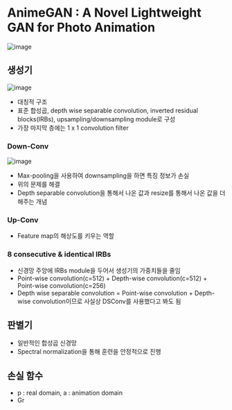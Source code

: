 # AnimeGAN : A Novel Lightweight GAN for Photo Animation

![image](https://github.com/as9786/ComputerVision/assets/80622859/3325e55f-3583-4399-ba15-dde77f2deb84)

## 생성기

![image](https://github.com/as9786/ComputerVision/assets/80622859/d8f54ad8-cf93-4dbc-868f-4abb29060edb)

- 대칭적 구조
- 표준 합성곱, depth wise separable convolution, inverted residual blocks(IRBs), upsampling/downsampling module로 구성
- 가장 마지막 층에는 1 x 1 convolution filter

### Down-Conv

![image](https://github.com/as9786/ComputerVision/assets/80622859/54e72eb6-f184-4541-8a7c-8a5d39aa369a)

- Max-pooling을 사용하여 downsampling을 하면 특징 정보가 손실
- 위의 문제를 해결
- Depth separable convolution을 통해서 나온 값과 resize를 통해서 나온 값을 더해주는 개념

### Up-Conv
- Feature map의 해상도를 키우는 역할

### 8 consecutive & identical IRBs
- 신경망 주앙에 IRBs module을 두어서 생성기의 가중치들을 줄임
- Point-wise convolution(c=512) + Depth-wise convolution(c=512) + Point-wise convolution(c=256)
- Depth wise separable convolution = Point-wise convolution + Depth-wise convolution이므로 사실상 DSConv를 사용했다고 봐도 됨


## 판별기
- 일반적인 합성곱 신경망
- Spectral normalization을 통해 훈련을 안정적으로 진행

## 손실 함수

- p : real domain, a : animation domain
- Gr
